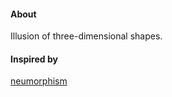 #### About

Illusion of three-dimensional shapes.

#### Inspired by

[neumorphism](https://github.com/adamgiebl/neumorphism)
